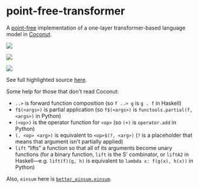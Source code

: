 # point-free-transformer

A [point-free](https://en.wikipedia.org/wiki/Tacit_programming) implementation of a one-layer transformer-based language model in [Coconut](https://coconut-lang.org/).

![](https://i.imgur.com/QSmFE2m.png)

![](https://i.imgur.com/9WpR3Rf.png)

![](https://i.imgur.com/RB8iFGw.png)

See full highlighted source [here](https://refined-github-html-preview.kidonng.workers.dev/evhub/point-free-transformer/raw/main/point_free_transformer.html).

Some help for those that don't read Coconut:
- `..>` is forward function composition (so `f ..> g` is `g . f` in Haskell)
- `f$(<args>)` is partial application (so `f$(<args>)` is `functools.partial(f, <args>)` in Python)
- `(<op>)` is the operator function for `<op>` (so `(+)` is `operator.add` in Python)
- `(. <op> <arg>)` is equivalent to `<op>$(?, <arg>)` (`?` is a placeholder that means that argument isn't partially applied)
- `lift` “lifts” a function so that all of its arguments become unary functions (for a binary function, `lift` is the S' combinator, or `liftA2` in Haskell—e.g. `lift(f)(g, h)` is equivalent to `lambda x: f(g(x), h(x))` in Python)

Also, `einsum` here is [`better_einsum.einsum`](https://github.com/evhub/better_einsum).
